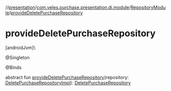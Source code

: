 //[presentation](../../../index.md)/[com.veles.purchase.presentation.di.module](../index.md)/[RepositoryModule](index.md)/[provideDeletePurchaseRepository](provide-delete-purchase-repository.md)

# provideDeletePurchaseRepository

[androidJvm]\

@Singleton

@Binds

abstract fun [provideDeletePurchaseRepository](provide-delete-purchase-repository.md)(repository: [DeletePurchaseRepositoryImpl](../../../../data/data/com.veles.purchase.data.repository.purchase.delete/-delete-purchase-repository-impl/index.md)): [DeletePurchaseRepository](../../../../domain/domain/com.veles.purchase.domain.repository.storage/-delete-purchase-repository/index.md)
